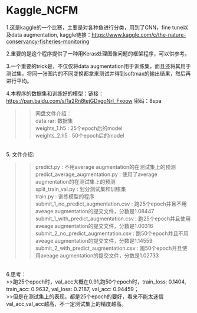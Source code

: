 Kaggle_NCFM
===

1.这是kaggle的一个比赛，主要是对各种鱼进行分类，用到了CNN，fine tune以及data augmentation, kaggle链接：https://www.kaggle.com/c/the-nature-conservancy-fisheries-monitoring <br>

2.重要的是这个程序提供了一种用Keras处理图像问题的框架程序，可以供参考。 <br>

3.一个重要的trick是，不仅仅将data augmentation用于训练集，而且还将其用于测试集，将同一张图片的不同变换都拿来测试并得到softmax的输出结果，然后再进行平均。 <br>

4.本程序的数据集和训练好的模型：链接：https://pan.baidu.com/s/1a2Rn8tejGDxgoNrI_Fxoow 密码：8spa  <br>
>>网盘文件介绍：　 <br>
>>data.rar: 数据集 <br>
>>weights_1.h5 : 25个epoch后的model <br>
>>weights_2.h5 : 50个epoch后的model 
<br>
5. 文件介绍: 

>>predict.py : 不用average augmentation的在测试集上的预测 <br>
>>predict_average_augmentation.py : 使用了average augmentation的在测试集上的预测 <br>
>>split_train_val.py : 划分测试集和训练集 <br>
>>train.py : 训练模型的程序 <br>
>>submit_1_no_predict_augmentation.csv : 跑25个epoch并且不用aveage augmentation的提交文件，分数是1.08447 <br>
>>submit_1_with_predict_augmentation.csv : 跑25个epoch并且使用aveage augmentation的提交文件，分数是1.00316 <br>
>>submit_2_no_predict_augmentation.csv : 跑50个epoch并且不用aveage augmentation的提交文件，分数是1.14559 <br>
>>submit_2_with_predict_augmentation.csv : 跑50个epoch并且使用aveage augmentation的提交文件，分数是1.02733 <br>
<br>
6.思考：<br> 
>>跑25个epoch时，val_acc大概在0.91,跑50个epoch时，train_loss: 0.1404, train_acc: 0.9632, val_loss: 0.2187, val_acc: 0.94459；<br>
>>但是在测试集上的表现，都是25个epoch的要好，看来不能太迷信val_acc,val_acc越高，不一定测试集上的精度越高。 <br>



